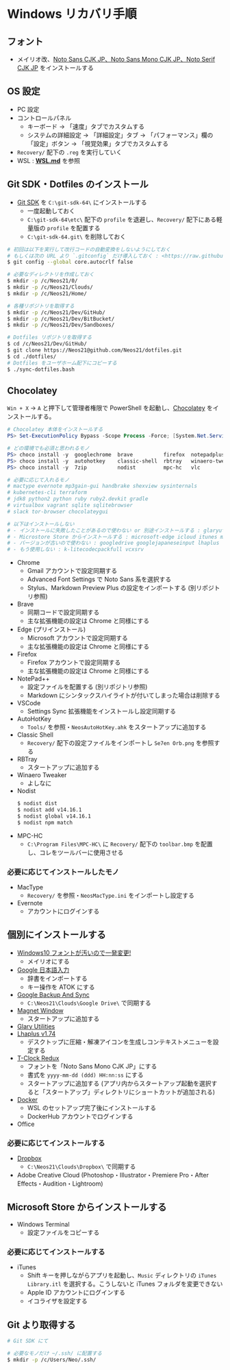 # Windows リカバリ手順


## フォント

- メイリオ改、[Noto Sans CJK JP、Noto Sans Mono CJK JP、Noto Serif CJK JP](https://github.com/googlefonts/noto-cjk/tree/main/Sans) をインストールする


## OS 設定

- PC 設定
- コントロールパネル
    - キーボード → 「速度」タブでカスタムする
    - システムの詳細設定 → 「詳細設定」タブ → 「パフォーマンス」欄の「設定」ボタン → 「視覚効果」タブでカスタムする
- `Recovery/` 配下の `.reg` を実行していく
- WSL : __[WSL.md](./WSL.md)__ を参照


## Git SDK・Dotfiles のインストール

- [Git SDK](https://github.com/git-for-windows/build-extra/releases) を `C:\git-sdk-64\` にインストールする
    - 一度起動しておく
    - `C:\git-sdk-64\etc\` 配下の `profile` を退避し、`Recovery/` 配下にある軽量版の `profile` を配置する
    - `C:\git-sdk-64.git\` を削除しておく

```bash
# 初回は以下を実行して改行コードの自動変換をしないようにしておく
# もしくは次の URL より `.gitconfig` だけ導入しておく : <https://raw.githubusercontent.com/Neos21/dotfiles/master/.gitconfig>
$ git config --global core.autocrlf false

# 必要なディレクトリを作成しておく
$ mkdir -p /c/Neos21/0/
$ mkdir -p /c/Neos21/Clouds/
$ mkdir -p /c/Neos21/Home/

# 各種リポジトリを取得する
$ mkdir -p /c/Neos21/Dev/GitHub/
$ mkdir -p /c/Neos21/Dev/BitBucket/
$ mkdir -p /c/Neos21/Dev/Sandboxes/

# Dotfiles リポジトリを取得する
$ cd /c/Neos21/Dev/GitHub/
$ git clone https://Neos21@github.com/Neos21/dotfiles.git
$ cd ./dotfiles/
# Dotfiles をユーザホーム配下にコピーする
$ ./sync-dotfiles.bash
```


## Chocolatey

`Win + X` → `A` と押下して管理者権限で PowerShell を起動し、[Chocolatey](https://chocolatey.org/install) をインストールする。

```ps1
# Chocolatey 本体をインストールする
PS> Set-ExecutionPolicy Bypass -Scope Process -Force; [System.Net.ServicePointManager]::SecurityProtocol = [System.Net.ServicePointManager]::SecurityProtocol -bor 3072; iex ((New-Object System.Net.WebClient).DownloadString('https://chocolatey.org/install.ps1'))

# どの環境でも必須と思われるモノ
PS> choco install -y  googlechrome  brave          firefox  notepadplusplus  vscode
PS> choco install -y  autohotkey    classic-shell  rbtray   winaero-tweaker
PS> choco install -y  7zip          nodist         mpc-hc   vlc              foxitreader

# 必要に応じて入れるモノ
# mactype evernote mp3gain-gui handbrake shexview sysinternals
# kubernetes-cli terraform
# jdk8 python2 python ruby ruby2.devkit gradle
# virtualbox vagrant sqlite sqlitebrowser
# slack tor-browser chocolateygui

# 以下はインストールしない
# - インストールに失敗したことがあるので使わない or 別途インストールする : glaryutilities-free google-backup-and-sync dropbox
# - Microstore Store からインストールする : microsoft-edge icloud itunes microsoft-windows-terminal
# - バージョンが古いので使わない : googledrive googlejapaneseinput lhaplus
# - もう使用しない : k-litecodecpackfull vcxsrv
```

- Chrome
    - Gmail アカウントで設定同期する
    - Advanced Font Settings で Noto Sans 系を選択する
    - Stylus、Markdown Preview Plus の設定をインポートする (別リポジトリ参照)
- Brave
    - 同期コードで設定同期する
    - 主な拡張機能の設定は Chrome と同様にする
- Edge (プリインストール)
    - Microsoft アカウントで設定同期する
    - 主な拡張機能の設定は Chrome と同様にする
- Firefox
    - Firefox アカウントで設定同期する
    - 主な拡張機能の設定は Chrome と同様にする
- NotePad++
    - 設定ファイルを配置する (別リポジトリ参照)
    - Markdown にシンタックスハイライトが付いてしまった場合は削除する
- VSCode
    - Settings Sync 拡張機能をインストールし設定同期する
- AutoHotKey
    - `Tools/` を参照・`NeosAutoHotKey.ahk` をスタートアップに追加する
- Classic Shell
    - `Recovery/` 配下の設定ファイルをインポートし `Se7en Orb.png` を参照する
- RBTray
    - スタートアップに追加する
- Winaero Tweaker
    - よしなに
- Nodist
    ```bash
    $ nodist dist
    $ nodist add v14.16.1
    $ nodist global v14.16.1
    $ nodist npm match
    ```
- MPC-HC
    - `C:\Program Files\MPC-HC\` に `Recovery/` 配下の `toolbar.bmp` を配置し、コレをツールバーに使用させる

### 必要に応じてインストールしたモノ

- MacType
    - `Recovery/` を参照・`NeosMacType.ini` をインポートし設定する
- Evernote
    - アカウントにログインする


## 個別にインストールする

- [Windows10 フォントが汚いので一発変更!](https://forest.watch.impress.co.jp/library/software/win10fontchg/)
    - メイリオにする
- [Google 日本語入力](https://www.google.co.jp/ime/)
    - 辞書をインポートする
    - キー操作を ATOK にする
- [Google Backup And Sync](https://www.google.com/intl/ja_ALL/drive/download/)
    - `C:\Neos21\Clouds\Google Drive\` で同期する
- [Magnet Window](https://www.vector.co.jp/soft/dl/winnt/util/se175660.html)
    - スタートアップに追加する
- [Glary Utilities](https://www.glarysoft.com/glary-utilities/)
- [Lhaplus v1.74](https://forest.watch.impress.co.jp/library/software/lhaplus/)
    - デスクトップに圧縮・解凍アイコンを生成しコンテキストメニューを設定する
- [T-Clock Redux](https://github.com/White-Tiger/T-Clock/releases)
    - フォントを「Noto Sans Mono CJK JP」にする
    - 書式を `yyyy-mm-dd (ddd) HH:nn:ss` にする
    - スタートアップに追加する (アプリ内からスタートアップ起動を選択すると「スタートアップ」ディレクトリにショートカットが追加される)
- [Docker](https://docs.docker.com/docker-for-windows/install/)
    - WSL のセットアップ完了後にインストールする
    - DockerHub アカウントでログインする
- Office

### 必要に応じてインストールする

- [Dropbox](https://www.dropbox.com/ja/install)
    - `C:\Neos21\Clouds\Dropbox\` で同期する
- Adobe Creative Cloud (Photoshop・Illustrator・Premiere Pro・After Effects・Audition・Lightroom)


## Microsoft Store からインストールする

- Windows Terminal
    - 設定ファイルをコピーする

### 必要に応じてインストールする

- iTunes
    - Shift キーを押しながらアプリを起動し、`Music` ディレクトリの `iTunes Library.itl` を選択する。こうしないと iTunes フォルダを変更できない
    - Apple ID アカウントにログインする
    - イコライザを設定する


## Git より取得する

```bash
# Git SDK にて

# 必要なモノだけ ~/.ssh/ に配置する
$ mkdir -p /c/Users/Neo/.ssh/
```
